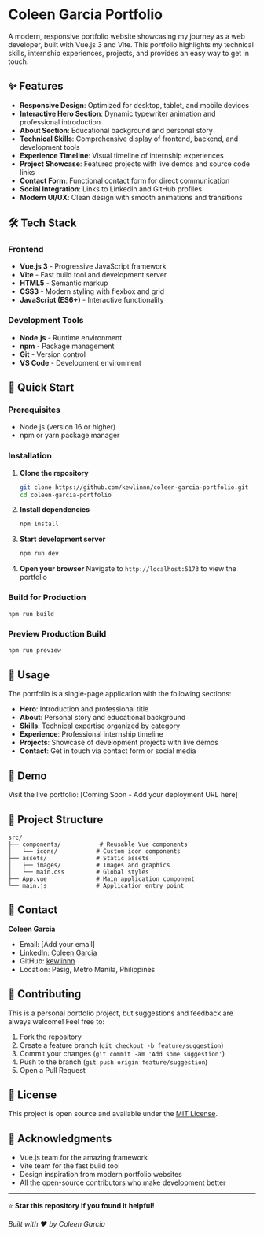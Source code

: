 # Coleen Garcia Portfolio

A modern, responsive portfolio website showcasing my journey as a web developer, built with Vue.js 3 and Vite. This portfolio highlights my technical skills, internship experiences, projects, and provides an easy way to get in touch.

## ✨ Features

- **Responsive Design**: Optimized for desktop, tablet, and mobile devices
- **Interactive Hero Section**: Dynamic typewriter animation and professional introduction
- **About Section**: Educational background and personal story
- **Technical Skills**: Comprehensive display of frontend, backend, and development tools
- **Experience Timeline**: Visual timeline of internship experiences
- **Project Showcase**: Featured projects with live demos and source code links
- **Contact Form**: Functional contact form for direct communication
- **Social Integration**: Links to LinkedIn and GitHub profiles
- **Modern UI/UX**: Clean design with smooth animations and transitions

## 🛠️ Tech Stack

### Frontend
- **Vue.js 3** - Progressive JavaScript framework
- **Vite** - Fast build tool and development server
- **HTML5** - Semantic markup
- **CSS3** - Modern styling with flexbox and grid
- **JavaScript (ES6+)** - Interactive functionality

### Development Tools
- **Node.js** - Runtime environment
- **npm** - Package management
- **Git** - Version control
- **VS Code** - Development environment

## 🚀 Quick Start

### Prerequisites

- Node.js (version 16 or higher)
- npm or yarn package manager

### Installation

1. **Clone the repository**
   ```bash
   git clone https://github.com/kewlinnn/coleen-garcia-portfolio.git
   cd coleen-garcia-portfolio
   ```

2. **Install dependencies**
   ```bash
   npm install
   ```

3. **Start development server**
   ```bash
   npm run dev
   ```

4. **Open your browser**
   Navigate to `http://localhost:5173` to view the portfolio

### Build for Production

```bash
npm run build
```

### Preview Production Build

```bash
npm run preview
```

## 🎯 Usage

The portfolio is a single-page application with the following sections:

- **Hero**: Introduction and professional title
- **About**: Personal story and educational background
- **Skills**: Technical expertise organized by category
- **Experience**: Professional internship timeline
- **Projects**: Showcase of development projects with live demos
- **Contact**: Get in touch via contact form or social media

## 📱 Demo

Visit the live portfolio: [Coming Soon - Add your deployment URL here]

## 🎨 Project Structure

```
src/
├── components/           # Reusable Vue components
│   └── icons/           # Custom icon components
├── assets/              # Static assets
│   ├── images/          # Images and graphics
│   └── main.css         # Global styles
├── App.vue              # Main application component
└── main.js              # Application entry point
```

## 📧 Contact

**Coleen Garcia**
- Email: [Add your email]
- LinkedIn: [Coleen Garcia](https://www.linkedin.com/in/coleenagarcia)
- GitHub: [kewlinnn](https://github.com/kewlinnn)
- Location: Pasig, Metro Manila, Philippines

## 🤝 Contributing

This is a personal portfolio project, but suggestions and feedback are always welcome! Feel free to:

1. Fork the repository
2. Create a feature branch (`git checkout -b feature/suggestion`)
3. Commit your changes (`git commit -am 'Add some suggestion'`)
4. Push to the branch (`git push origin feature/suggestion`)
5. Open a Pull Request

## 📄 License

This project is open source and available under the [MIT License](LICENSE).

## 🙏 Acknowledgments

- Vue.js team for the amazing framework
- Vite team for the fast build tool
- Design inspiration from modern portfolio websites
- All the open-source contributors who make development better

---

⭐ **Star this repository if you found it helpful!**

*Built with ❤️ by Coleen Garcia*
